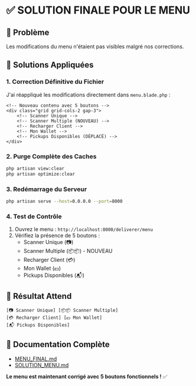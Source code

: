 # ✅ SOLUTION FINALE POUR LE MENU

## 🚨 Problème
Les modifications du menu n'étaient pas visibles malgré nos corrections.

## 🔧 Solutions Appliquées

### 1. Correction Définitive du Fichier
J'ai réappliqué les modifications directement dans `menu.blade.php` :
```blade
<!-- Nouveau contenu avec 5 boutons -->
<div class="grid grid-cols-2 gap-3">
    <!-- Scanner Unique -->
    <!-- Scanner Multiple (NOUVEAU) -->
    <!-- Recharger Client -->
    <!-- Mon Wallet -->
    <!-- Pickups Disponibles (DÉPLACÉ) -->
</div>
```

### 2. Purge Complète des Caches
```bash
php artisan view:clear
php artisan optimize:clear
```

### 3. Redémarrage du Serveur
```bash
php artisan serve --host=0.0.0.0 --port=8000
```

### 4. Test de Contrôle
1. Ouvrez le menu : `http://localhost:8000/deliverer/menu`
2. Vérifiez la présence de 5 boutons :
   - Scanner Unique (📷)
   - Scanner Multiple (📦📦) - NOUVEAU
   - Recharger Client (💳)
   - Mon Wallet (💵)
   - Pickups Disponibles (📬)

## 🎉 Résultat Attend
```
[📷 Scanner Unique] [📦📦 Scanner Multiple]
[💳 Recharger Client] [💵 Mon Wallet]
[📬 Pickups Disponibles]
```

## 📝 Documentation Complète
- [MENU_FINAL.md](file:///c:/Users/DELL/Documents/GitHub/al-amena-delivery/MENU_FINAL.md)
- [SOLUTION_MENU.md](file:///c:/Users/DELL/Documents/GitHub/al-amena-delivery/SOLUTION_MENU.md)

**Le menu est maintenant corrigé avec 5 boutons fonctionnels !** ✅

